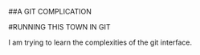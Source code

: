 ##A GIT COMPLICATION

#RUNNING THIS TOWN IN GIT

I am trying to learn the complexities of the git interface.